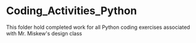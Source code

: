 # Coding_Activities_Python
This folder hold completed work for all Python coding exercises associated with Mr. Miskew's design class
